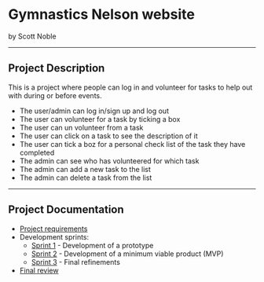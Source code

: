 # Gymnastics Nelson website

by Scott Noble


---

## Project Description

This is a project where people can log in and volunteer for tasks to help out with during or before events.


- The user/admin can log in/sign up and log out
- The user can volunteer for a task by ticking a box
- The user can un volunteer from a task
- The user can click on a task to see the description of it
- The user can tick a boz for a personal check list of the task they have completed
- The admin can see who has volunteered for which task
- The admin can add a new task to the list
- The admin can delete a task from the list


---

## Project Documentation

- [Project requirements](0-requirements.md)
- Development sprints:
    - [Sprint 1](1-sprint-1-prototype.md) - Development of a prototype
    - [Sprint 2](2-sprint-2-mvp.md) - Development of a minimum viable product (MVP)
    - [Sprint 3](3-sprint-3-refinement.md) - Final refinements
- [Final review](4-review.md) 